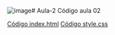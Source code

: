 ![image](https://github.com/user-attachments/assets/2446994e-e1c5-4e46-a65d-b35912de8d64)# Aula-2
Código aula 02

[Código index.html](index.html)
[Código style.css](style.css)
